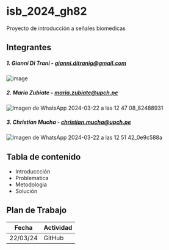 # isb_2024_gh82
Proyecto de introducción a señales biomedicas


## Integrantes
##### 1. Gianni Di Trani  - gianni.ditranig@gmail.com
![image](https://github.com/MariaZubiate/isb_2024_gh82/assets/164538247/7bc954aa-1480-49ca-a2cc-fb4aa8ffd471)
##### 2. María Zubiate - maria.zubiate@upch.pe
![Imagen de WhatsApp 2024-03-22 a las 12 47 08_82488931](https://github.com/MariaZubiate/isb_2024_gh82/assets/164455359/731f2565-b870-4552-b472-28fc5b09c836)

##### 3. Christian Mucha - christian.mucha@upch.pe
![Imagen de WhatsApp 2024-03-22 a las 12 51 42_0e9c588a](https://github.com/MariaZubiate/isb_2024_gh82/assets/164455359/152a2d7c-6dc1-4d09-a10b-c4a7b01efdf2)


## Tabla de contenido
- Introduccción
- Problematica
- Metodologia
- Solución
  
## Plan de Trabajo
| Fecha  | Actividad |
| ------------- | ------------- |
| 22/03/24  | GitHub  |
